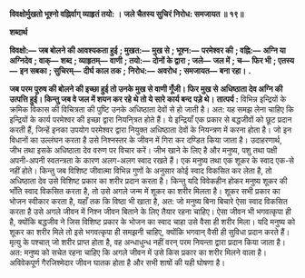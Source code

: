  **विवक्षोर्मुखतो भूश्नो वह्निर्वाग् व्याहृतं तयो: ।** **जले चैतस्य सुचिरं निरोध: समजायत ॥ १९॥** 

**शब्दार्थ** 

**विवक्षो:—** **जब बोलने की आवश्यकता हुई** **; मुखत:—** **मुख से** **; भूश्न:—** **परमेश्वर की** **; वह्नि:—** **अग्नि या अग्निदेव** **; वाक्—** **शब्द** **; व्याहृतम्—** **वाणी** **; तयो:—** **दोनों के द्वारा** **; जले—** **जल में** **; च—** **फिर भी** **; एतस्य—** **इन सबका** **; सुचिरम्—** **दीर्घ काल तक** **;** **निरोध:—** **अवरोध** **; समजायत—** **बना रहा।** **.** 

**जब परम पुरुष की बोलने की इच्छा हुई तो उनके मुख से वाणी गूँजी। फिर मुख से** **अधिष्ठाता देव अग्नि की उत्पत्ति हुई। किन्तु जब वे जल में शयन कर रहे थे तो ये सारे कार्य बन्द** **पड़े थे।** **तात्पर्य :** विभिन्न इन्द्रियों के क्रमिक विकास की विचित्रता की पुष्टि उनके अधिष्ठाता देवों से हो जाती है। अत: यह समझ लेना चाहिए कि इन्द्रियों के कार्य परमेश्वर की इच्छा द्वारा नियनि्त्रत होते हैं। ये इन्द्रियाँ एक प्रकार से बद्धजीवों को छूट प्रदान करती हैं, जिन्हें इनका उपयोग परमेश्वर द्वारा नियुक्त अधिष्ठाता देवों के नियन्त्रण में करना होता है। जो इन विधानों का उल्लंघन करता है उसे निश्नस्तर के जीवन में गिरा कर दण्डित किया जाता है। उदाहरणार्थ, जीभ तथा इसके अधिष्ठाता देव वरुण पर विचार करें। जीभ खाने के लिए है और मनुष्य, पशु तथा पक्षी अपनी-अपनी स्वतन्त्रता के कारण अलग-अलग स्वाद रखते हैं। एक मनुष्य तथा एक शूकर के स्वाद एक-से नहीं होते। किन्तु जब विशिष्ट जीवात्मा विभिन्न गुणों के अनुसार कोई स्वाद विकसित कर लेता है, तो अधिष्ठाता देव उसे विशिष्ट प्रकार का शरीर प्रदान करता है। किन्तु यदि विवेकहीन होकर मनुष्य शूकर की भाँति स्वाद विकसित करता है, तो उसे अगले जन्म में शूकर का शरीर मिलता है। शूकर सभी प्रकार का भोजन स्वीकार करता है, यहाँ तक कि विष्ठा भी खाता है, अत: जो मनुष्य बिना बिचारे ऐसा स्वाद विकसित करता है उसे अगले जीवन में निश्न जीवन बिताने के लिए तैयार रहना चाहिए। ऐसा जीवन भी भगवत्कृपा ही है, क्योंकि बद्धजीव ने जिस विशिष्ट प्रकार के भोजन का स्वाद चाहा उसे वैसा ही शरीर मिला। यदि मनुष्य को शूकर का शरीर मिले तो इसे भगवत्कृपा ही समझनी चाहिए, क्योंकि भगवान् वैसी ही सुविधा प्रदान करते हैं। मृत्यु के पश्चात् जो शरीर प्राप्त होता है, वह अन्धाधुन्ध नहीं वरन् परम नियन्ता द्वारा प्रदान किया जाता है। अत: मनुष्य को सचेत रहना चाहिए कि अगले जीवन में उसे किस प्रकार का शरीर मिलने वाला है। अविवेकपूर्ण गैरजिश्मेदार जीवन घातक होता है और सभी शाषों की यही घोषणा है। 